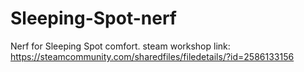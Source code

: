 # Sleeping-Spot-nerf
Nerf for Sleeping Spot comfort.
steam workshop link: https://steamcommunity.com/sharedfiles/filedetails/?id=2586133156
